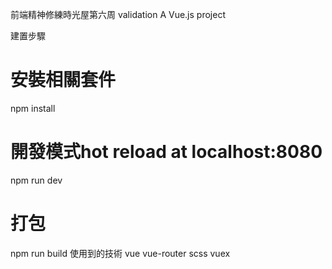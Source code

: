 前端精神修練時光屋第六周  validation
A Vue.js project

建置步驟
# 安裝相關套件
npm install

# 開發模式hot reload at localhost:8080
npm run dev

# 打包
npm run build
使用到的技術 vue vue-router scss vuex
